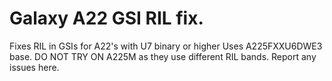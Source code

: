 # Galaxy A22 GSI RIL fix.

Fixes RIL in GSIs for A22's with U7 binary or higher
Uses A225FXXU6DWE3 base.
DO NOT TRY ON A225M as they use different RIL bands.
Report any issues here.
